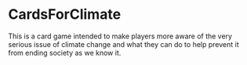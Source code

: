 # CardsForClimate

This is a card game intended to make players more aware of the very serious issue of climate change and what they can do to help prevent it from
ending society as we know it.